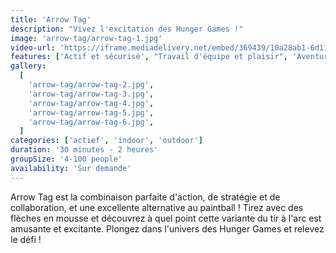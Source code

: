 ```yaml
---
title: 'Arrow Tag'
description: "Vivez l'excitation des Hunger Games !"
image: 'arrow-tag/arrow-tag-1.jpg'
video-url: 'https://iframe.mediadelivery.net/embed/369439/10a28ab1-6d11-4018-96a5-287dc7650b16'
features: ['Actif et sécurisé', "Travail d'équipe et plaisir", 'Aventureux']
gallery:
  [
    'arrow-tag/arrow-tag-2.jpg',
    'arrow-tag/arrow-tag-3.jpg',
    'arrow-tag/arrow-tag-4.jpg',
    'arrow-tag/arrow-tag-5.jpg',
    'arrow-tag/arrow-tag-6.jpg',
  ]
categories: ['actief', 'indoor', 'outdoor']
duration: '30 minutes - 2 heures'
groupSize: '4-100 people'
availability: 'Sur demande'
---
```


Arrow Tag est la combinaison parfaite d'action, de stratégie et de collaboration, et une excellente alternative au paintball ! Tirez avec des flèches en mousse et découvrez à quel point cette variante du tir à l'arc est amusante et excitante. Plongez dans l'univers des Hunger Games et relevez le défi !
